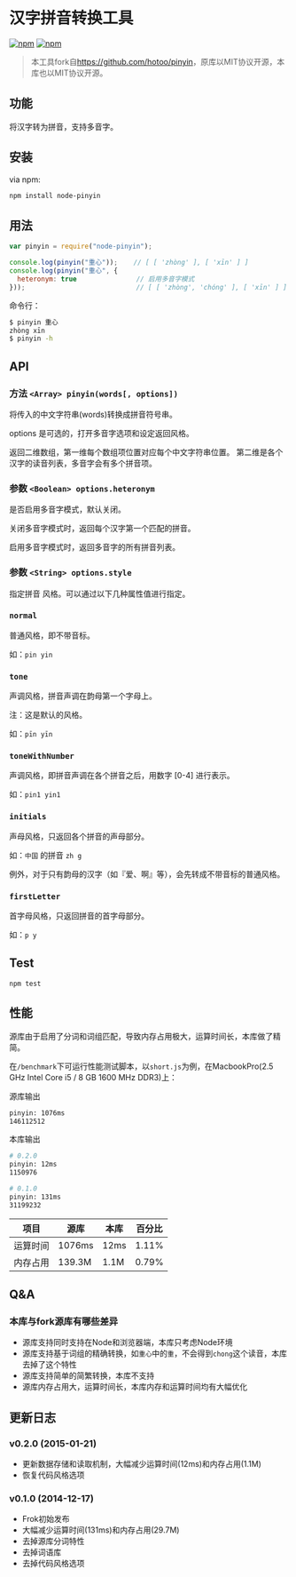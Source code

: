 # 汉字拼音转换工具

[![npm](http://img.shields.io/npm/v/node-pinyin.svg)](https://www.npmjs.com/package/node-pinyin)
[![npm](http://img.shields.io/npm/l/node-pinyin.svg)](https://www.npmjs.com/package/node-pinyin)

> 本工具fork自<https://github.com/hotoo/pinyin>，原库以MIT协议开源，本库也以MIT协议开源。

## 功能

将汉字转为拼音，支持多音字。

## 安装

via npm:

```bash
npm install node-pinyin
```

## 用法

```js
var pinyin = require("node-pinyin");

console.log(pinyin("重心"));    // [ [ 'zhòng' ], [ 'xīn' ] ]
console.log(pinyin("重心", {
  heteronym: true               // 启用多音字模式
}));                            // [ [ 'zhòng', 'chóng' ], [ 'xīn' ] ]
```

命令行：

```bash
$ pinyin 重心
zhòng xīn
$ pinyin -h
```

## API

### 方法 `<Array> pinyin(words[, options])`

将传入的中文字符串(words)转换成拼音符号串。

options 是可选的，打开多音字选项和设定返回风格。

返回二维数组，第一维每个数组项位置对应每个中文字符串位置。
第二维是各个汉字的读音列表，多音字会有多个拼音项。

### 参数 `<Boolean> options.heteronym`

是否启用多音字模式，默认关闭。

关闭多音字模式时，返回每个汉字第一个匹配的拼音。

启用多音字模式时，返回多音字的所有拼音列表。

### 参数 `<String> options.style`

指定拼音 风格。可以通过以下几种属性值进行指定。

### `normal`

普通风格，即不带音标。

如：`pin yin`

### `tone`

声调风格，拼音声调在韵母第一个字母上。

注：这是默认的风格。

如：`pīn yīn`

### `toneWithNumber`

声调风格，即拼音声调在各个拼音之后，用数字 [0-4] 进行表示。

如：`pin1 yin1`

### `initials`

声母风格，只返回各个拼音的声母部分。

如：`中国` 的拼音 `zh g`

例外，对于只有韵母的汉字（如『爱、啊』等），会先转成不带音标的普通风格。

### `firstLetter`

首字母风格，只返回拼音的首字母部分。

如：`p y`


## Test

```
npm test
```

## 性能

源库由于启用了分词和词组匹配，导致内存占用极大，运算时间长，本库做了精简。

在`/benchmark`下可运行性能测试脚本，以`short.js`为例，在MacbookPro(2.5 GHz Intel Core i5 / 8 GB 1600 MHz DDR3)上：

源库输出

```bash
pinyin: 1076ms
146112512
```

本库输出

```bash
# 0.2.0
pinyin: 12ms
1150976

# 0.1.0
pinyin: 131ms
31199232
```

项目 | 源库 | 本库 | 百分比
----|------|-----|-----
运算时间 | 1076ms | 12ms | 1.11%
内存占用 | 139.3M | 1.1M | 0.79%

## Q&A

### 本库与fork源库有哪些差异

- 源库支持同时支持在Node和浏览器端，本库只考虑Node环境
- 源库支持基于词组的精确转换，如`重心`中的`重`，不会得到`chong`这个读音，本库去掉了这个特性
- 源库支持简单的简繁转换，本库不支持
- 源库内存占用大，运算时间长，本库内存和运算时间均有大幅优化

## 更新日志

### v0.2.0 (2015-01-21)

- 更新数据存储和读取机制，大幅减少运算时间(12ms)和内存占用(1.1M)
- 恢复代码风格选项

### v0.1.0 (2014-12-17)

- Frok初始发布
- 大幅减少运算时间(131ms)和内存占用(29.7M)
- 去掉源库分词特性
- 去掉词语库
- 去掉代码风格选项

